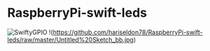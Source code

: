 # RaspberryPi-swift-leds
![SwiftyGPIO](https://github.com/uraimo/SwiftyGPIO/raw/master/logo.png)
!(https://github.com/hariseldon78/RaspberryPi-swift-leds/raw/master/Untitled%20Sketch_bb.jpg)
